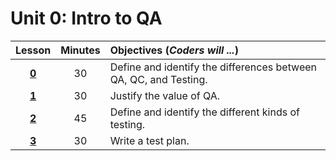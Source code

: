 # Unit 0: Intro to QA
|Lesson|Minutes|Objectives (*Coders will ...*)|
|:-------:|:-------:|:-------|
|[**0**](lesson0.md)| 30 | Define and identify the differences between QA, QC, and Testing.|
|[**1**](lesson1.md)| 30 | Justify the value of QA. |
|[**2**](lesson2.md)| 45 | Define and identify the different kinds of testing.|
|[**3**](lesson3.md)| 30 | Write a test plan.|
